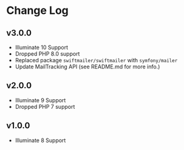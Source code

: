 # Change Log

## v3.0.0
- Illuminate 10 Support
- Dropped PHP 8.0 support
- Replaced package `swiftmailer/swiftmailer` with `symfony/mailer`
- Update MailTracking API (see README.md for more info.)

## v2.0.0
- Illuminate 9 Support
- Dropped PHP 7 support

## v1.0.0
- Illuminate 8 Support
